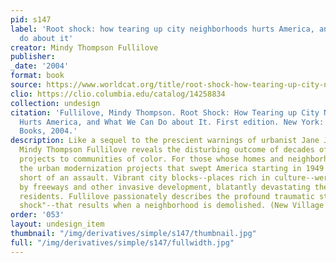 ```yaml
---
pid: s147
label: 'Root shock: how tearing up city neighborhoods hurts America, and what we can
  do about it'
creator: Mindy Thompson Fullilove
publisher:
_date: '2004'
format: book
source: https://www.worldcat.org/title/root-shock-how-tearing-up-city-neighborhoods-hurts-america-and-what-we-can-do-about-it/oclc/945949147
clio: https://clio.columbia.edu/catalog/14258834
collection: undesign
citation: 'Fullilove, Mindy Thompson. Root Shock: How Tearing up City Neighborhoods
  Hurts America, and What We Can Do about It. First edition. New York: One World/Ballantine
  Books, 2004.'
description: Like a sequel to the prescient warnings of urbanist Jane Jacobs, Dr.
  Mindy Thompson Fullilove reveals the disturbing outcome of decades of urban renewal
  projects to communities of color. For those whose homes and neighborhoods were bulldozed,
  the urban modernization projects that swept America starting in 1949 were nothing
  short of an assault. Vibrant city blocks--places rich in culture--were torn apart
  by freeways and other invasive development, blatantly devastating the lives of poor
  residents. Fullilove passionately describes the profound traumatic stress--the "root
  shock"--that results when a neighborhood is demolished. (New Village Press)
order: '053'
layout: undesign_item
thumbnail: "/img/derivatives/simple/s147/thumbnail.jpg"
full: "/img/derivatives/simple/s147/fullwidth.jpg"
---
```

